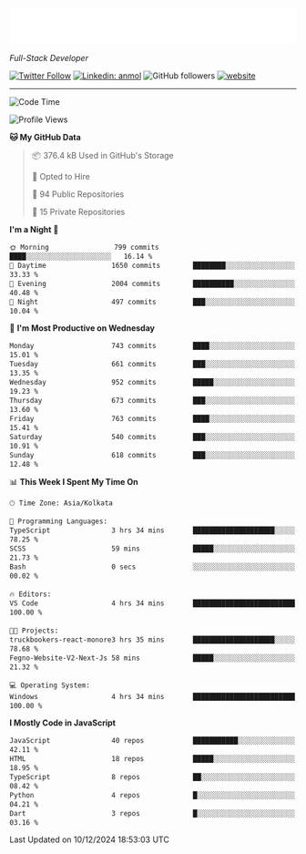 <!-- START:readme-typing -->
<img src="readme-typing.svg" />
<!-- END:readme-typing -->

<p><em>Full-Stack Developer</em></p>

[![Twitter Follow](https://img.shields.io/twitter/follow/tonalmathew?style=flat)](https://twitter.com/intent/follow?screen_name=tonalmathew)
[![Linkedin: anmol](https://img.shields.io/badge/tonal-mathew?style=flat-square&logo=Linkedin&logoColor=white&link=https://www.linkedin.com/in/tonal-mathew/)](https://www.linkedin.com/in/tonal-mathew/)
![GitHub followers](https://img.shields.io/github/followers/tonalmathew?label=Follow&style=social)
[![website](https://img.shields.io/badge/Website-46a2f1.svg?&style=flat-square&logo=Google-Chrome&logoColor=white&link=http://tonalmathew.github.io/)](http://tonalmathew.github.io/)

---
<!--START_SECTION:waka-->
![Code Time](http://img.shields.io/badge/Code%20Time-1%2C377%20hrs%2045%20mins-blue)

![Profile Views](http://img.shields.io/badge/Profile%20Views-0-blue)

**🐱 My GitHub Data** 

> 📦 376.4 kB Used in GitHub's Storage 
 > 
> 💼 Opted to Hire
 > 
> 📜 94 Public Repositories 
 > 
> 🔑 15 Private Repositories 
 > 
**I'm a Night 🦉** 

```text
🌞 Morning                799 commits         ████░░░░░░░░░░░░░░░░░░░░░   16.14 % 
🌆 Daytime                1650 commits        ████████░░░░░░░░░░░░░░░░░   33.33 % 
🌃 Evening                2004 commits        ██████████░░░░░░░░░░░░░░░   40.48 % 
🌙 Night                  497 commits         ███░░░░░░░░░░░░░░░░░░░░░░   10.04 % 
```
📅 **I'm Most Productive on Wednesday** 

```text
Monday                   743 commits         ████░░░░░░░░░░░░░░░░░░░░░   15.01 % 
Tuesday                  661 commits         ███░░░░░░░░░░░░░░░░░░░░░░   13.35 % 
Wednesday                952 commits         █████░░░░░░░░░░░░░░░░░░░░   19.23 % 
Thursday                 673 commits         ███░░░░░░░░░░░░░░░░░░░░░░   13.60 % 
Friday                   763 commits         ████░░░░░░░░░░░░░░░░░░░░░   15.41 % 
Saturday                 540 commits         ███░░░░░░░░░░░░░░░░░░░░░░   10.91 % 
Sunday                   618 commits         ███░░░░░░░░░░░░░░░░░░░░░░   12.48 % 
```


📊 **This Week I Spent My Time On** 

```text
🕑︎ Time Zone: Asia/Kolkata

💬 Programming Languages: 
TypeScript               3 hrs 34 mins       ████████████████████░░░░░   78.25 % 
SCSS                     59 mins             █████░░░░░░░░░░░░░░░░░░░░   21.73 % 
Bash                     0 secs              ░░░░░░░░░░░░░░░░░░░░░░░░░   00.02 % 

🔥 Editors: 
VS Code                  4 hrs 34 mins       █████████████████████████   100.00 % 

🐱‍💻 Projects: 
truckbookers-react-monore3 hrs 35 mins       ████████████████████░░░░░   78.68 % 
Fegno-Website-V2-Next-Js 58 mins             █████░░░░░░░░░░░░░░░░░░░░   21.32 % 

💻 Operating System: 
Windows                  4 hrs 34 mins       █████████████████████████   100.00 % 
```

**I Mostly Code in JavaScript** 

```text
JavaScript               40 repos            ███████████░░░░░░░░░░░░░░   42.11 % 
HTML                     18 repos            █████░░░░░░░░░░░░░░░░░░░░   18.95 % 
TypeScript               8 repos             ██░░░░░░░░░░░░░░░░░░░░░░░   08.42 % 
Python                   4 repos             █░░░░░░░░░░░░░░░░░░░░░░░░   04.21 % 
Dart                     3 repos             █░░░░░░░░░░░░░░░░░░░░░░░░   03.16 % 
```




 Last Updated on 10/12/2024 18:53:03 UTC
<!--END_SECTION:waka-->
